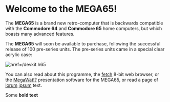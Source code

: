 # Welcome to the MEGA65!

The **MEGA65** is a brand new retro-computer that is backwards compatible with the **Commodore 64** and
**Commodore 65** home computers, but which boasts many advanced features.

The **MEGA65** will soon be available to purchase, following the successful release of 100 pre-series units.
The pre-series units came in a special clear acrylic case:

![href=/devkit.h65](devkit.png)

You can also read about this programme, the [fetch](/fetch.h65) 8-bit web browser, or the [MegaWat!?](/megawat.h65)
presentation software for the MEGA65, or read a page of [lorum](/lorumipsum.h65) [ipsum](/lorumipsum.h65) text.

Some **bold text**




